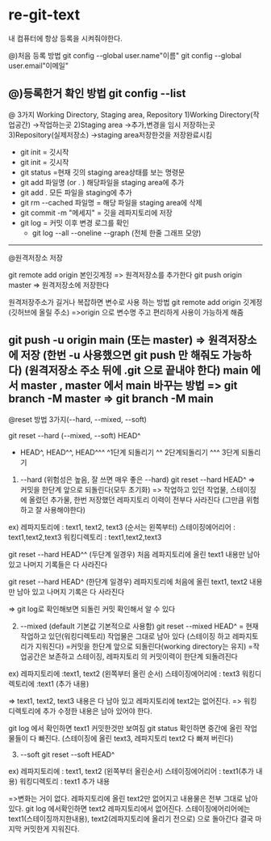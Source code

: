 # re-git-text

내 컴퓨터에 항상 등록을 시켜줘야한다.

@)처음 등록 방법
git config --global user.name"이름"
git config --global user.email"이메일"

@)등록한거 확인 방법
git config --list
---------------------------
@ 3가지 Working Directory, Staging area, Repository
1)Working Directory(작업공간) ->작업하는곳
2)Staging area ->추가,변경을 임시 저장하는곳
3)Repository(실제저장소) ->staging area저장한것을 저장완료시킴

- git init  = 깃시작
- git init = 깃시작
- git status =현재 깃의 staging area상태를 보는 명령문
- git add 파일명 (or . ) 해당파일을 staging area에 추가
- git add . 모든 파일을 staging에 추가
- git rm --cached 파일명 = 해당 파일을 staging area에 삭제
- git commit -m "메세지" = 깃을 레파지토리에 저장
- git log = 커밋 이후 변경 로그를 확인
  * git log --all --oneline --graph
  (전체 한줄 그래프 모양)
--------------------------------
@원격저장소 저장

git remote add origin 본인깃계정 => 원격저장소를 추가한다
git push origin master => 원격저장소에 저장한다

원격저장주소가 길거나 복잡하면 변수로 사용 하는 방법
git remote add origin 깃계정(깃허브에 올릴 주소)
=>origin 으로 변수명 주고 편리하게 사용이 가능하게 해줌

git push -u origin main (또는 master) => 원격저장소에 저장
(한번 -u 사용했으면 git push 만 해줘도 가능하다)
(원격저장소 주소 뒤에 .git 으로 끝내야 한다)
main 에서 master , master 에서 main 바꾸는 방법
=> git branch -M master
=> git branch -M main
------------------------------------
@reset 방법 3가지(--hard, --mixed, --soft)

git reset --hard (--mixed, --soft) HEAD^
* HEAD^, HEAD^^, HEAD^^^
^1단계 되돌리기 ^^ 2단계되돌리기 ^^^ 3단계 되돌리기

1) --hard (위험성은 높음, 잘 쓰면 매우 좋은 --hard)
git reset --hard HEAD^
=> 커밋을 한단계 앞으로 되돌린다(모두 초기화)
=> 작업하고 있던 작업물, 스테이징에 올렸던 추가물, 한번 저장했던 레파지토리 이력이 전부다 사라진다
(그만큼 위험하고 잘 사용해야한다)

ex)
레파지토리에 : text1, text2, text3  (순서는 왼쪽부터)
스테이징에어리어 : text1,text2,text3
워킹디렉토리 : text1,text2,text3

git reset --hard HEAD^^ (두단계 일경우)
처음 레파지토리에 올린 text1 내용만 남아 있고 나머지 기록들은 다 사라진다

git reset --hard HEAD^ (한단계 일경우)
레파지토리에 처음에 올린 text1, text2 내용만 남아 있고 나머지 기록은 다 사라진다

=> git log로 확인해보면 되돌린 커밋 확인해서 알 수 있다 

2) --mixed (default 기본값 기본적으로 사용함)
git reset --mixed HEAD^
= 현재작업하고 있던(워킹디렉토리) 작업물은 그대로 남아 있다
(스테이징 하고 레파지토리가 지워진다)
=커밋을 한단계 앞으로 되돌린다(working directory는 유지)
=작업공간은 보존하고 스테이징, 레파지토리 의 커밋이력이 한단계 되돌려진다

ex)
레파지토리에 :text1, text2 (왼쪽부터 올린 순서)
스테이징에어리에 : text3
워킹디렉토리에 :text1 (추가 내용)

=> text1, text2, text3 내용은 다 남아 있고 레파지토리에 text2는 없어진다.
=> 워킹디렉토리에 추가 수정한 내용은 남아 있어야 한다.

git log 에서 확인하면 text1 커밋한것만 보여짐
git status 확인하면 중간에 올린 작업물들이 다 빠진다.
(스테이징에 올린 text3, 레파지토리 text2 다 빠져 버린다)


3) --soft
git reset --soft HEAD^

ex)
레파지토리에 : text1, text2  (왼쪽부터 올린순서)
스테이징에어리어 : text1(추가 내용)
워킹디렉토리 : text1 추가 내용

=>변화는 거이 없다.  레파지토리에 올린 text2만 없어지고 내용물은 전부 그대로 남아있다.
git log  에서확인하면 text2 레파지토리에서 없어진다.
스테이징에어리어에는 text1(스테이징까지한내용), text2(레파지토리에 올리기 전으로) 으로 돌아간다
결국 마지막 커밋한게 지워진다.
